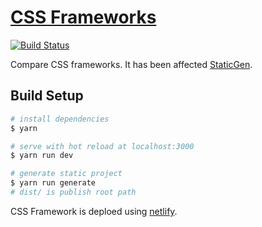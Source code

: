 # [CSS Frameworks](https://css-frameworks.unsweets.net/)

[![Build Status](https://travis-ci.com/sunya9/css-frameworks.svg?branch=master)](https://travis-ci.com/sunya9/css-frameworks)

Compare CSS frameworks. It has been affected [StaticGen](https://www.staticgen.com/).

## Build Setup

``` bash
# install dependencies
$ yarn

# serve with hot reload at localhost:3000
$ yarn run dev

# generate static project
$ yarn run generate
# dist/ is publish root path
```

CSS Framework is deploed using [netlify](https://netlify.com/).
